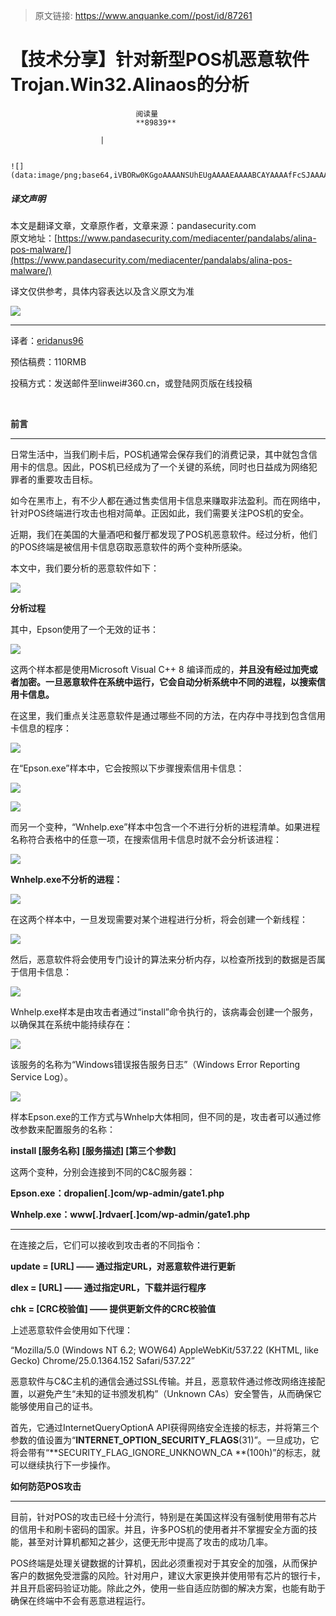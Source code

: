 > 原文链接: https://www.anquanke.com//post/id/87261 


# 【技术分享】针对新型POS机恶意软件Trojan.Win32.Alinaos的分析


                                阅读量   
                                **89839**
                            
                        |
                        
                                                                                                                                    ![](data:image/png;base64,iVBORw0KGgoAAAANSUhEUgAAAAEAAAABCAYAAAAfFcSJAAAAAXNSR0IArs4c6QAAAARnQU1BAACxjwv8YQUAAAAJcEhZcwAADsQAAA7EAZUrDhsAAAANSURBVBhXYzh8+PB/AAffA0nNPuCLAAAAAElFTkSuQmCC)
                                                                                            



##### 译文声明

本文是翻译文章，文章原作者，文章来源：pandasecurity.com
                                <br>原文地址：[https://www.pandasecurity.com/mediacenter/pandalabs/alina-pos-malware/](https://www.pandasecurity.com/mediacenter/pandalabs/alina-pos-malware/)

译文仅供参考，具体内容表达以及含义原文为准

[![](https://p5.ssl.qhimg.com/t01a37ac9acf3522e06.jpg)](https://p5.ssl.qhimg.com/t01a37ac9acf3522e06.jpg)

****

译者：[eridanus96](http://bobao.360.cn/member/contribute?uid=2857535356)

预估稿费：110RMB

投稿方式：发送邮件至linwei#360.cn，或登陆网页版在线投稿

**<br>**

**前言**

****

日常生活中，当我们刷卡后，POS机通常会保存我们的消费记录，其中就包含信用卡的信息。因此，POS机已经成为了一个关键的系统，同时也日益成为网络犯罪者的重要攻击目标。

如今在黑市上，有不少人都在通过售卖信用卡信息来赚取非法盈利。而在网络中，针对POS终端进行攻击也相对简单。正因如此，我们需要关注POS机的安全。

近期，我们在美国的大量酒吧和餐厅都发现了POS机恶意软件。经过分析，他们的POS终端是被信用卡信息窃取恶意软件的两个变种所感染。

本文中，我们要分析的恶意软件如下：

[![](https://p3.ssl.qhimg.com/t01cf62a1f9ee925fd4.png)](https://p3.ssl.qhimg.com/t01cf62a1f9ee925fd4.png)



**分析过程**

其中，Epson使用了一个无效的证书：

[![](https://www.pandasecurity.com/mediacenter/src/uploads/2017/11/1-1100x433.png)](https://www.pandasecurity.com/mediacenter/src/uploads/2017/11/1-1100x433.png)

这两个样本都是使用Microsoft Visual C++ 8 编译而成的，**并且没有经过加壳或者加密。一旦恶意软件在系统中运行，它会自动分析系统中不同的进程，以搜索信用卡信息。**

在这里，我们重点关注恶意软件是通过哪些不同的方法，在内存中寻找到包含信用卡信息的程序：

[![](https://www.pandasecurity.com/mediacenter/src/uploads/2017/11/2.png)](https://www.pandasecurity.com/mediacenter/src/uploads/2017/11/2.png)

在“Epson.exe”样本中，它会按照以下步骤搜索信用卡信息：

[![](https://www.pandasecurity.com/mediacenter/src/uploads/2017/11/3.png)](https://www.pandasecurity.com/mediacenter/src/uploads/2017/11/3.png)

[![](https://p4.ssl.qhimg.com/t0109f541acbc72cd4a.png)](https://p4.ssl.qhimg.com/t0109f541acbc72cd4a.png)

而另一个变种，“Wnhelp.exe”样本中包含一个不进行分析的进程清单。如果进程名称符合表格中的任意一项，在搜索信用卡信息时就不会分析该进程：

[![](https://www.pandasecurity.com/mediacenter/src/uploads/2017/11/4.png)](https://www.pandasecurity.com/mediacenter/src/uploads/2017/11/4.png)

**Wnhelp.exe不分析的进程：**

[![](https://p3.ssl.qhimg.com/t0192c5a24e4469d995.png)](https://p3.ssl.qhimg.com/t0192c5a24e4469d995.png)

在这两个样本中，一旦发现需要对某个进程进行分析，将会创建一个新线程：

[![](https://www.pandasecurity.com/mediacenter/src/uploads/2017/11/5.png)](https://www.pandasecurity.com/mediacenter/src/uploads/2017/11/5.png)

然后，恶意软件将会使用专门设计的算法来分析内存，以检查所找到的数据是否属于信用卡信息：

[![](https://www.pandasecurity.com/mediacenter/src/uploads/2017/11/6.png)](https://www.pandasecurity.com/mediacenter/src/uploads/2017/11/6.png)

Wnhelp.exe样本是由攻击者通过“install”命令执行的，该病毒会创建一个服务，以确保其在系统中能持续存在：

[![](https://www.pandasecurity.com/mediacenter/src/uploads/2017/11/7.png)](https://www.pandasecurity.com/mediacenter/src/uploads/2017/11/7.png)

该服务的名称为“Windows错误报告服务日志”（Windows Error Reporting Service Log）。

[![](https://www.pandasecurity.com/mediacenter/src/uploads/2017/11/8.png)](https://www.pandasecurity.com/mediacenter/src/uploads/2017/11/8.png)

样本Epson.exe的工作方式与Wnhelp大体相同，但不同的是，攻击者可以通过修改参数来配置服务的名称：

**install [服务名称] [服务描述] [第三个参数]**

这两个变种，分别会连接到不同的C&amp;C服务器：

**Epson.exe：<strong>dropalien[.]com/wp-admin/gate1.php**</strong>

**Wnhelp.exe：www[.]rdvaer[.]com/wp-admin/gate1.php**

****

在连接之后，它们可以接收到攻击者的不同指令：

**update = [URL] —— 通过指定URL，对恶意软件进行更新**

**dlex = [URL] —— 通过指定URL，下载并运行程序**

**chk = [CRC校验值] —— 提供更新文件的CRC校验值**

上述恶意软件会使用如下代理：

“Mozilla/5.0 (Windows NT 6.2; WOW64) AppleWebKit/537.22 (KHTML, like Gecko) Chrome/25.0.1364.152 Safari/537.22”

恶意软件与C&amp;C主机的通信会通过SSL传输。并且，恶意软件通过修改网络连接配置，以避免产生“未知的证书颁发机构”（Unknown CAs）安全警告，从而确保它能够使用自己的证书。

首先，它通过InternetQueryOptionA API获得网络安全连接的标志，并将第三个参数的值设置为“**INTERNET_OPTION_SECURITY_FLAGS**(31)”。一旦成功，它将会带有“**SECURITY_FLAG_IGNORE_UNKNOWN_CA **(100h)”的标志，就可以继续执行下一步操作。



**如何防范POS攻击**

****

目前，针对POS的攻击已经十分流行，特别是在美国这样没有强制使用带有芯片的信用卡和刷卡密码的国家。并且，许多POS机的使用者并不掌握安全方面的技能，甚至对计算机都知之甚少，这便无形中提高了攻击的成功几率。

POS终端是处理关键数据的计算机，因此必须重视对于其安全的加强，从而保护客户的数据免受泄露的风险。针对用户，建议大家更换并使用带有芯片的银行卡，并且开启密码验证功能。除此之外，使用一些自适应防御的解决方案，也能有助于确保在终端中不会有恶意进程运行。
